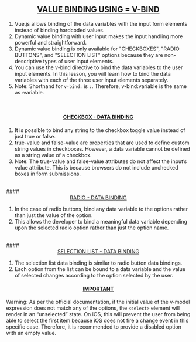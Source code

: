 ## <u><center> VALUE BINDING USING = V-BIND </center></u>

1. Vue.js allows binding of the data variables with the input form elements instead of binding hardcoded values.
2. Dynamic value binding with user input makes the input handling more powerful and straightforward.
3. Dynamic value binding is only available for "CHECKBOXES", "RADIO BUTTONS", and "SELECTION LIST" options because they are non-descriptive types of user input elements. 
4. You can use the v-bind directive to bind the data variables to the user input elements. In this lesson, you will learn how to bind the data variables with each of the three user input elements separately.
5. Note: Shorthand for `v-bind:` is `:`. Therefore, v-bind:variable is the same as :variable.


<br />

#### <u><center> CHECKBOX - DATA BINDING </u></center>

1. It is possible to bind any string to the checkbox toggle value instead of just true or false.
2. true-value and false-value are properties that are used to define custom string values in checkboxes. However, a data variable cannot be defined as a string value of a checkbox.
3. Note: The true-value and false-value attributes do not affect the input’s value attribute. This is because browsers do not include unchecked boxes in form submissions.


<br />
#### <u><center> RADIO - DATA BINDING </u></center>

1. In the case of radio buttons, bind any data variable to the options rather than just the value of the option.
2.  This allows the developer to bind a meaningful data variable depending upon the selected radio option rather than just the option name. 


<br/>
#### <u><center> SELECTION LIST - DATA BINDING </u></center>

1. The selection list data binding is similar to radio button data bindings.
2. Each option from the list can be bound to a data variable and the value of selected changes according to the option selected by the user.


#### <u><center> IMPORTANT </u></center> 
Warning: As per the official documentation, if the initial value of the v-model expression does not match any of the options, the `<select>` element will render in an “unselected” state. On iOS, this will prevent the user from being able to select the first item because iOS does not fire a change event in this specific case. Therefore, it is recommended to provide a disabled option with an empty value.









